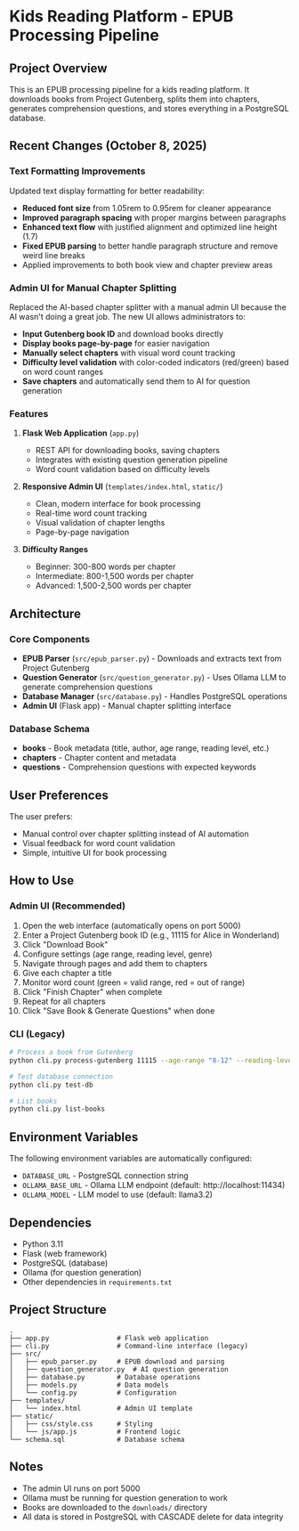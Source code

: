 # Kids Reading Platform - EPUB Processing Pipeline

## Project Overview

This is an EPUB processing pipeline for a kids reading platform. It downloads books from Project Gutenberg, splits them into chapters, generates comprehension questions, and stores everything in a PostgreSQL database.

## Recent Changes (October 8, 2025)

### Text Formatting Improvements

Updated text display formatting for better readability:
- **Reduced font size** from 1.05rem to 0.95rem for cleaner appearance
- **Improved paragraph spacing** with proper margins between paragraphs
- **Enhanced text flow** with justified alignment and optimized line height (1.7)
- **Fixed EPUB parsing** to better handle paragraph structure and remove weird line breaks
- Applied improvements to both book view and chapter preview areas

### Admin UI for Manual Chapter Splitting

Replaced the AI-based chapter splitter with a manual admin UI because the AI wasn't doing a great job. The new UI allows administrators to:

- **Input Gutenberg book ID** and download books directly
- **Display books page-by-page** for easier navigation
- **Manually select chapters** with visual word count tracking
- **Difficulty level validation** with color-coded indicators (red/green) based on word count ranges
- **Save chapters** and automatically send them to AI for question generation

### Features

1. **Flask Web Application** (`app.py`)
   - REST API for downloading books, saving chapters
   - Integrates with existing question generation pipeline
   - Word count validation based on difficulty levels

2. **Responsive Admin UI** (`templates/index.html`, `static/`)
   - Clean, modern interface for book processing
   - Real-time word count tracking
   - Visual validation of chapter lengths
   - Page-by-page navigation

3. **Difficulty Ranges**
   - Beginner: 300-800 words per chapter
   - Intermediate: 800-1,500 words per chapter
   - Advanced: 1,500-2,500 words per chapter

## Architecture

### Core Components

- **EPUB Parser** (`src/epub_parser.py`) - Downloads and extracts text from Project Gutenberg
- **Question Generator** (`src/question_generator.py`) - Uses Ollama LLM to generate comprehension questions
- **Database Manager** (`src/database.py`) - Handles PostgreSQL operations
- **Admin UI** (Flask app) - Manual chapter splitting interface

### Database Schema

- **books** - Book metadata (title, author, age range, reading level, etc.)
- **chapters** - Chapter content and metadata
- **questions** - Comprehension questions with expected keywords

## User Preferences

The user prefers:
- Manual control over chapter splitting instead of AI automation
- Visual feedback for word count validation
- Simple, intuitive UI for book processing

## How to Use

### Admin UI (Recommended)

1. Open the web interface (automatically opens on port 5000)
2. Enter a Project Gutenberg book ID (e.g., 11115 for Alice in Wonderland)
3. Click "Download Book"
4. Configure settings (age range, reading level, genre)
5. Navigate through pages and add them to chapters
6. Give each chapter a title
7. Monitor word count (green = valid range, red = out of range)
8. Click "Finish Chapter" when complete
9. Repeat for all chapters
10. Click "Save Book & Generate Questions" when done

### CLI (Legacy)

```bash
# Process a book from Gutenberg
python cli.py process-gutenberg 11115 --age-range "8-12" --reading-level "beginner"

# Test database connection
python cli.py test-db

# List books
python cli.py list-books
```

## Environment Variables

The following environment variables are automatically configured:
- `DATABASE_URL` - PostgreSQL connection string
- `OLLAMA_BASE_URL` - Ollama LLM endpoint (default: http://localhost:11434)
- `OLLAMA_MODEL` - LLM model to use (default: llama3.2)

## Dependencies

- Python 3.11
- Flask (web framework)
- PostgreSQL (database)
- Ollama (for question generation)
- Other dependencies in `requirements.txt`

## Project Structure

```
.
├── app.py                 # Flask web application
├── cli.py                 # Command-line interface (legacy)
├── src/
│   ├── epub_parser.py     # EPUB download and parsing
│   ├── question_generator.py  # AI question generation
│   ├── database.py        # Database operations
│   ├── models.py          # Data models
│   └── config.py          # Configuration
├── templates/
│   └── index.html         # Admin UI template
├── static/
│   ├── css/style.css      # Styling
│   └── js/app.js          # Frontend logic
└── schema.sql             # Database schema
```

## Notes

- The admin UI runs on port 5000
- Ollama must be running for question generation to work
- Books are downloaded to the `downloads/` directory
- All data is stored in PostgreSQL with CASCADE delete for data integrity
